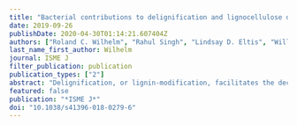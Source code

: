 ```yaml
---
title: "Bacterial contributions to delignification and lignocellulose degradation in forest soils with metagenomic and quantitative stable isotope probing"
date: 2019-09-26
publishDate: 2020-04-30T01:14:21.607404Z
authors: ["Roland C. Wilhelm", "Rahul Singh", "Lindsay D. Eltis", "William W. Mohn"]
last_name_first_author: Wilhelm
journal: ISME J
filter_publication: publication
publication_types: ["2"]
abstract: "Delignification, or lignin-modification, facilitates the decompn. of lignocellulose in woody plant biomass. The extant diversity of lignin-degrading bacteria and fungi is underestimated by culture-dependent methods, limiting our understanding of the functional and ecol. traits of decomposers populations. Here, we describe the use of stable isotope probing (SIP) coupled with amplicon and shotgun metagenomics to identify and characterize the functional attributes of lignin, cellulose and hemicellulose-degrading fungi and bacteria in coniferous forest soils from across North America. We tested the extent to which catabolic genes partitioned among different decomposer taxa; the relative roles of bacteria and fungi, and whether taxa or catabolic genes correlated with variation in lignocellulolytic activity, measured as the total assimilation of 13C-label into DNA and phospholipid fatty acids. We found high overall bacterial degrdn. of our model lignin substrate, particularly by gram-neg. bacteria (Comamonadaceae and Caulobacteraceae), while fungi were more prominent in cellulose-degrdn. Very few taxa incorporated 13C-label from more than one lignocellulosic polymer, suggesting specialization among decomposers. Collectively, members of Caulobacteraceae could degrade all three lignocellulosic polymers, providing new evidence for their importance in lignocellulose degrdn. Variation in lignin-degrading activity was better explained by microbial community properties, such as catabolic gene content and community structure, than cellulose-degrading activity. SIP significantly improved shotgun metagenome assembly resulting in the recovery of several high-quality draft metagenome-assembled genomes and over 7500 contigs contg. unique clusters of carbohydrate-active genes. These results improve understanding of which organisms, conditions and corresponding functional genes contribute to lignocellulose decompn. [on SciFinder(R)]"
featured: false
publication: "*ISME J*"
doi: "10.1038/s41396-018-0279-6"
---
```


